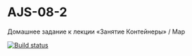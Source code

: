 # AJS-08-2
Домашнее задание к лекции «Занятие Контейнеры» / Map

[![Build status](https://ci.appveyor.com/api/projects/status/dbj7xlo0m7s4ln5i/branch/main?svg=true)](https://ci.appveyor.com/project/kksyai/ajs-08-2/branch/main)
